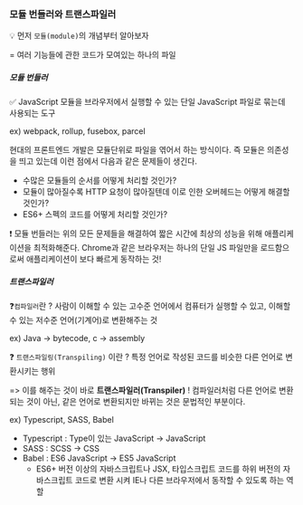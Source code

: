 ### 모듈 번들러와 트랜스파일러

💡 먼저 `모듈(module)`의 개념부터 알아보자

= 여러 기능들에 관한 코드가 모여있는 하나의 파일



##### 모듈 번들러

✅ JavaScript 모듈을 브라우저에서 실행할 수 있는 단일 JavaScript 파일로 묶는데 사용되는 도구

ex) webpack, rollup, fusebox, parcel

현대의 프론트엔드 개발은 모듈단위로 파일을 엮어서 하는 방식이다. 즉 모듈은 의존성을 띄고 있는데 이런 점에서 다음과 같은 문제들이 생긴다.

- 수많은 모듈들의 순서를 어떻게 처리할 것인가?
- 모듈이 많아질수록 HTTP 요청이 많아질텐데 이로 인한 오버헤드는 어떻게 해결할 것인가?
- ES6+ 스펙의 코드를 어떻게 처리할 것인가?

❗ 모듈 번들러는 위의 모든 문제들을 해결하여 짧은 시간에 최상의 성능을 위해 애플리케이션을 최적화해준다. Chrome과 같은 브라우저는 하나의 단일 JS 파일만을 로드함으로써 애플리케이션이 보다 빠르게 동작하는 것!



##### 트랜스파일러

❓`컴파일러`란 ? 사람이 이해할 수 있는 고수준 언어에서 컴퓨터가 실행할 수 있고, 이해할 수 있는 저수준 언어(기계어)로 변환해주는 것

ex) Java -> bytecode, c -> assembly

❓ `트랜스파일링(Transpiling)` 이란 ? 특정 언어로 작성된 코드를 비슷한 다른 언어로 변환시키는 행위

=> 이를 해주는 것이 바로 **트랜스파일러(Transpiler)** ! 컴파일러처럼 다른 언어로 변환되는 것이 아닌, 같은 언어로 변환되지만 바뀌는 것은 문법적인 부분이다.

ex) Typescript, SASS, Babel

- Typescript : Type이 있는 JavaScript -> JavaScript
- SASS : SCSS -> CSS
- Babel : ES6 JavaScript -> ES5 JavaScript
  - ES6+ 버전 이상의 자바스크립트나 JSX, 타입스크립트 코드를 하위 버전의 자바스크립트 코드로 변환 시켜 IE나 다른 브라우저에서 동작할 수 있도록 하는 역할
